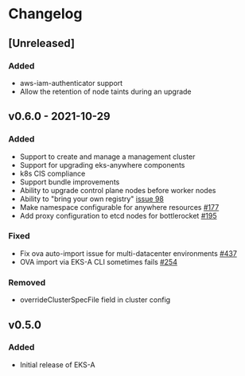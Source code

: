 
# Changelog

## [Unreleased]

### Added

- aws-iam-authenticator support
- Allow the retention of node taints during an upgrade

## v0.6.0 - 2021-10-29

### Added

- Support to create and manage a management cluster
- Support for upgrading eks-anywhere components
- k8s CIS compliance
- Support bundle improvements
- Ability to upgrade control plane nodes before worker nodes
- Ability to "bring your own registry" [issue 98](https://github.com/aws/eks-anywhere/issues/98)
- Make namespace configurable for anywhere resources [#177](hsuttps://github.com/aws/eks-anywhere/pull/177/files)
- Add proxy configuration to etcd nodes for bottlerocket [#195](https://github.com/aws/eks-anywhere/issues/195)

### Fixed
- Fix ova auto-import issue for multi-datacenter environments [#437](https://github.com/aws/eks-anywhere/issues/437)
- OVA import via EKS-A CLI sometimes fails [#254](https://github.com/aws/eks-anywhere/issues/254)

### Removed
- overrideClusterSpecFile field in cluster config

## v0.5.0

### Added

- Initial release of EKS-A